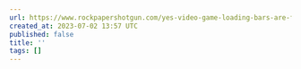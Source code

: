 ```yaml
---
url: https://www.rockpapershotgun.com/yes-video-game-loading-bars-are-fake-indie-devs-admit
created_at: 2023-07-02 13:57 UTC
published: false
title: ''
tags: []
---
```



